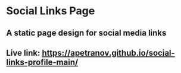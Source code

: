 # Social Links Page
## A static page design for social media links
## Live link: https://apetranov.github.io/social-links-profile-main/
